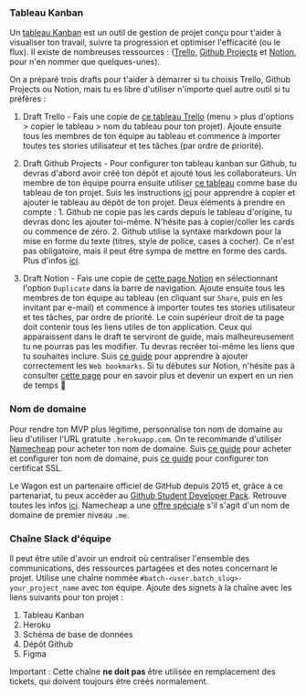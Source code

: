 ### Tableau Kanban

Un [tableau Kanban](https://fr.wikipedia.org/wiki/Tableau_kanban) est un outil de gestion de projet conçu pour t'aider à visualiser ton travail, suivre ta progression et optimiser l'efficacité (ou le flux). Il existe de nombreuses ressources : ([Trello](https://trello.com/), [Github Projects](https://github.com/features/project-management/) et [Notion](https://www.notion.so/), pour n'en nommer que quelques-unes).

On a préparé trois drafts pour t'aider à démarrer si tu choisis Trello, Github Projects ou Notion, mais tu es libre d'utiliser n'importe quel autre outil si tu préfères :

1. Draft Trello - Fais une copie de [ce tableau Trello](https://trello.com/b/WB3fRTj2) (menu > plus d'options > copier le tableau > nom du tableau pour ton projet). Ajoute ensuite tous les membres de ton équipe au tableau et commence à importer toutes tes stories utilisateur et tes tâches (par ordre de priorité).

2. Draft Github Projects - Pour configurer ton tableau kanban sur Github, tu devras d'abord avoir créé ton dépôt et ajouté tous les collaborateurs. Un membre de ton équipe pourra ensuite utiliser [ce tableau](https://github.com/users/tonipanacek/projects/1) comme base du tableau de ton projet. Suis les instructions [ici](https://docs.github.com/en/github/managing-your-work-on-github/copying-a-project-board) pour apprendre à copier et ajouter le tableau au dépôt de ton projet. Deux éléments à prendre en compte : 1. Github ne copie pas les cards depuis le tableau d'origine, tu devras donc les ajouter toi-même. N'hésite pas à copier/coller les cards ou commence de zéro. 2. Github utilise la syntaxe markdown pour la mise en forme du texte (titres, style de police, cases à cocher). Ce n'est pas obligatoire, mais il peut être sympa de mettre en forme des cards. Plus d'infos [ici](https://guides.github.com/features/mastering-markdown/).

3. Draft Notion - Fais une copie de [cette page Notion](https://www.notion.so/lewagon/Project-Weeks-a3961a7da7324637bea441832becb3ad) en sélectionnant l'option `Duplicate` dans la barre de navigation. Ajoute ensuite tous les membres de ton équipe au tableau (en cliquant sur `Share`, puis en les invitant par e-mail) et commence à importer toutes tes stories utilisateur et tes tâches, par ordre de priorité. Le coin supérieur droit de ta page doit contenir tous les liens utiles de ton application. Ceux qui apparaissent dans le draft te serviront de guide, mais malheureusement tu ne pourras pas les modifier. Tu devras recréer toi-même les liens que tu souhaites inclure. Suis [ce guide](https://www.notion.so/Web-bookmarks-00b4add1fc96477d8aa70e65e02ec4da) pour apprendre à ajouter correctement les `Web bookmarks`. Si tu débutes sur Notion, n'hésite pas à consulter [cette page](https://www.notion.so/Help-Support-e040febf70a94950b8620e6f00005004) pour en savoir plus et devenir un expert en un rien de temps 💯

### Nom de domaine

Pour rendre ton MVP plus légitime, personnalise ton nom de domaine au lieu d'utiliser l'URL gratuite `.herokuapp.com`. On te recommande d'utiliser [Namecheap](https://www.namecheap.com/) pour acheter ton nom de domaine. Suis [ce guide](https://www.lewagon.com/blog/buying-a-domain-on-namecheap-and-pointing-it-to-heroku) pour acheter et configurer ton nom de domaine, puis [ce guide](https://www.lewagon.com/blog/setting-up-a-free-ssl-certificate-on-heroku) pour configurer ton certificat SSL.

Le Wagon est un partenaire officiel de GitHub depuis 2015 et, grâce à ce partenariat, tu peux accéder au [Github Student Developer Pack](https://education.github.com/pack). Retrouve toutes les infos [ici](https://www.notion.so/lewagon/GitHub-Student-Developer-Pack-cc73194095034af1a0db32628b729bc3). Namecheap a une [offre spéciale](https://education.github.com/pack?sort=popularity&tag=Domains) s'il s'agit d'un nom de domaine de premier niveau `.me`.

### Chaîne Slack d'équipe

Il peut être utile d'avoir un endroit où centraliser l'ensemble des communications, des ressources partagées et des notes concernant le projet. Utilise une chaîne nommée `#batch-<user.batch_slug>-your_project_name` avec ton équipe. Ajoute des signets à la chaîne avec les liens suivants pour ton projet :

1. Tableau Kanban
2. Heroku
3. Schéma de base de données
4. Dépôt Github
5. Figma

Important : Cette chaîne **ne doit pas** être utilisée en remplacement des tickets, qui doivent toujours être créés normalement.
